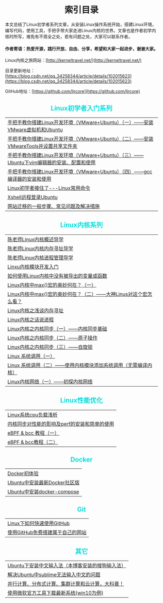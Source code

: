 
# <center>索引目录<br /></center>

本文总结了Linux初学者系列文章，从安装Linux操作系统开始，搭建Linux环境，编写代码，使用工具，手把手带大家走进Linux内核的世界。文章也是作者初学内核时所写，难免有不周全之处，若有问题之处，大家可以联系作者。

#### 作者寄语：热爱开源，践行开放、自由、分享，希望和大家一起进步，谢谢大家。
Linux内核之旅网站：[http://kerneltravel.net/](http://kerneltravel.net/)

目录更新地址：[https://blog.csdn.net/qq_34258344/article/details/102015623](https://blog.csdn.net/qq_34258344/article/details/102015623)

GitHub地址：[https://github.com/ljrcore](https://github.com/ljrcore)


##  <center><font color="#00dddd">Linux初学者入门系列</font><br /></center>

||
|--|
|[手把手教你搭建Linux开发环境（VMware+Ubuntu）（一）——安装VMware虚拟机和Ubuntu](https://blog.csdn.net/qq_34258344/article/details/101175849)| 
|[手把手教你搭建Linux开发环境（VMware+Ubuntu）（二）——安装VMwareTools并设置共享文件夹](https://blog.csdn.net/qq_34258344/article/details/101942788)  | 
| [手把手教你搭建Linux开发环境（VMware+Ubuntu）（三）——Ubuntu下vim编辑器的安装、配置和使用](https://blog.csdn.net/qq_34258344/article/details/97525312) |
| [手把手教你搭建Linux开发环境（VMware+Ubuntu）（四）——gcc编译器的安装和使用](https://blog.csdn.net/qq_34258344/article/details/101975444) |
| [Linux初学者接住了---Linux常用命令](https://blog.csdn.net/qq_34258344/article/details/96960662) |
| [Xshell远程登录Ubuntu](https://blog.csdn.net/qq_34258344/article/details/97394189) |
| [网站迁移的一般步骤、常见问题及解决措施](https://blog.csdn.net/qq_34258344/article/details/99619696) |

##  <center><font color="#00dddd">Linux内核系列</font><br /></center>

||
|--|
|[陈老师Linux内核概述导学](https://blog.csdn.net/qq_34258344/article/details/102399144)|
|[陈老师Linux内核内存寻址导学](https://blog.csdn.net/qq_34258344/article/details/102399578)|
|[陈老师Linux内核进程管理导学](https://blog.csdn.net/qq_34258344/article/details/102399917)|
| [Linxu内核模块开发入门](https://blog.csdn.net/qq_34258344/article/details/95028200) |
|[如何使用Linux内核中没有被导出的变量或函数](https://blog.csdn.net/qq_34258344/article/details/103547971)|
| [Linux内核中max()宏的奥妙何在？（一）](https://blog.csdn.net/qq_34258344/article/details/101039771) |
| [Linux内核中max()宏的奥妙何在？（二）——大神Linus对这个宏怎么看？](https://blog.csdn.net/qq_34258344/article/details/101161512) |
|  [Linux内核之浅谈内存寻址](https://blog.csdn.net/qq_34258344/article/details/95519020)|
| [Linux内核之话说进程](https://blog.csdn.net/qq_34258344/article/details/98347167) |
| [Linux内核之内核同步（一）——内核同步基础](https://blog.csdn.net/qq_34258344/article/details/103324755)|
|[Linux内核之内核同步（二）——原子操作](https://blog.csdn.net/qq_34258344/article/details/100592236)|
|[Linux内核之内核同步（三）——自旋锁](https://blog.csdn.net/qq_34258344/article/details/103326114)|
|[Linux 系统调用（一）](https://editor.csdn.net/md/?articleId=104537181)|
|[Linux 系统调用（二）——使用内核模块添加系统调用（无需编译内核）](https://editor.csdn.net/md/?articleId=103228607)|
|[Linux内核网络（一）——初探内核网络](https://editor.csdn.net/md/?articleId=105848293)|


##  <center><font color="#00dddd">Linux性能优化</font><br /></center>

||
|--|
|[Linux系统cpu负载浅析](https://blog.csdn.net/qq_34258344/article/details/102584504)|
|[内核同步对性能的影响及perf的安装和简单的使用](https://blog.csdn.net/qq_34258344/article/details/104309361)|
|[eBPF & bcc 教程（一）](https://blog.csdn.net/qq_34258344/article/details/104400738)|
|[eBPF & bcc教程（二）](https://blog.csdn.net/qq_34258344/article/details/104531060)|


##  <center><font color="#00dddd">Docker</font><br /></center>
||
| -- |
| [Docker初体验](https://blog.csdn.net/qq_34258344/article/details/95972999) |
| [Ubuntu中安装最新Docker社区版](https://blog.csdn.net/qq_34258344/article/details/102671094) |  
| [Ubuntu中安装docker-compose](https://blog.csdn.net/qq_34258344/article/details/102715511) | 


##  <center><font color="#00dddd">Git</font><br /></center>
||
|--|
| [Linux下如何快速使用GitHub](https://blog.csdn.net/qq_34258344/article/details/100625434)|
|[使用GitHub免费搭建属于自己的网站](https://editor.csdn.net/md/?articleId=104665562)|


##  <center><font color="#00dddd">其它</font><br /></center>
||
| -- |
|[Ubuntu下安装中文输入法（本博客安装的搜狗输入法）](https://blog.csdn.net/qq_34258344/article/details/102997942)|
|[解决Ubuntu中sublime无法输入中文的问题](https://editor.csdn.net/md/?articleId=104849673)|
|[并行计算、分布式计算、集群计算和云计算，大科普！](https://editor.csdn.net/md/?articleId=104798142)|
|[使用微软官方工具下载最新系统(win10为例)](https://editor.csdn.net/md/?articleId=104701570)|
